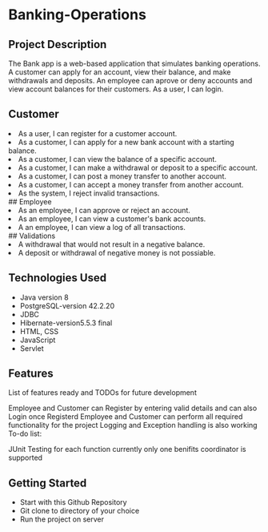 # Banking-Operations
## Project Description
The Bank app is a web-based application that simulates banking operations. A customer can apply for an account, view their balance, and make withdrawals and deposits. An employee can aprove or deny accounts and view account balances for their customers. As a user, I can login. 
## Customer
<li> As a user, I can register for a customer account. 
<li> As a customer, I can apply for a new bank account with a starting balance. 
<li> As a customer, I can view the balance of a specific account.
<li> As a customer, I can make a withdrawal or deposit to a specific account. 
<li> As a customer, I can post a money transfer to another account. 
<li> As a customer, I can accept a money transfer from another account. 
<li> As the system, I reject invalid transactions.</li>
## Employee
<li> As an employee, I can approve or reject an account. 
<li> As an employee, I can view a customer's bank accounts. 
<li> A an employee, I can view a log of all transactions.</li>
## Validations
<li> A withdrawal that would not result in a negative balance. 
<li> A deposit or withdrawal of negative money is not possiable.



## Technologies Used
* Java version 8
* PostgreSQL-version 42.2.20
* JDBC
* Hibernate-version5.5.3 final
* HTML, CSS
* JavaScript
* Servlet

## Features
List of features ready and TODOs for future development

Employee and Customer can Register by entering valid details and can also Login once Registerd
Employee and Customer can perform all required functionality for the project
Logging and Exception handling is also working
To-do list:

JUnit Testing for each function
currently only one benifits coordinator is supported
## Getting Started
* Start with this Github Repository
* Git clone to directory of your choice
* Run the project on server
